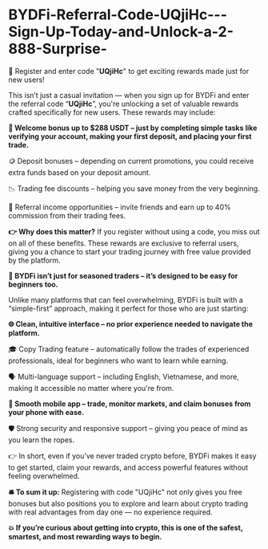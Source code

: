 # BYDFi-Referral-Code-UQjiHc---Sign-Up-Today-and-Unlock-a-2-888-Surprise-
🎁 Register and enter code "**UQjiHc**" to get exciting rewards made just for new users!

This isn’t just a casual invitation — when you sign up for BYDFi and enter the referral code “**UQjiHc**”, you're unlocking a set of valuable rewards crafted specifically for new users. These rewards may include:

**💸 Welcome bonus up to $288 USDT – just by completing simple tasks like verifying your account, making your first deposit, and placing your first trade.**

🪙 Deposit bonuses – depending on current promotions, you could receive extra funds based on your deposit amount.

📉 Trading fee discounts – helping you save money from the very beginning.

🔁 Referral income opportunities – invite friends and earn up to 40% commission from their trading fees.

**👉 Why does this matter?**
If you register without using a code, you miss out on all of these benefits. These rewards are exclusive to referral users, giving you a chance to start your trading journey with free value provided by the platform.

**🧩 BYDFi isn’t just for seasoned traders – it’s designed to be easy for beginners too.**

Unlike many platforms that can feel overwhelming, BYDFi is built with a “simple-first” approach, making it perfect for those who are just starting:

**🌐 Clean, intuitive interface – no prior experience needed to navigate the platform.**

🎓 Copy Trading feature – automatically follow the trades of experienced professionals, ideal for beginners who want to learn while earning.

🗣️ Multi-language support – including English, Vietnamese, and more, making it accessible no matter where you're from.

**📱 Smooth mobile app – trade, monitor markets, and claim bonuses from your phone with ease.**

🛡️ Strong security and responsive support – giving you peace of mind as you learn the ropes.

👉 In short, even if you’ve never traded crypto before, BYDFi makes it easy to get started, claim your rewards, and access powerful features without feeling overwhelmed.

**🛎️ To sum it up:**
Registering with code "UQjiHc" not only gives you free bonuses but also positions you to explore and learn about crypto trading with real advantages from day one — no experience required.

**💥 If you’re curious about getting into crypto, this is one of the safest, smartest, and most rewarding ways to begin.**

